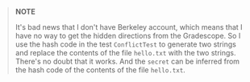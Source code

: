 > **NOTE**
> 
> It's bad news that I don't have Berkeley account, which means that I have no way to get the hidden 
> directions from the Gradescope. So I use the hash code in the test `ConflictTest` to generate two 
> strings and replace the contents of the file `hello.txt` with the two strings. There's no doubt that 
> it works. And the `secret` can be inferred from the hash code of the contents of the file `hello.txt`.